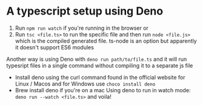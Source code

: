 # A typescript setup using Deno

1. Run `npm run watch` if you're running in the browser or
2. Run `tsc <file.ts>` to run the specific file and then run `node <file.js>` which is the compiled generated file.
   ts-node is an option but apparently it doesn't support ES6 modules

Another way is using Deno with `deno run path/to/file.ts` and it will run typesript files in a single command without compiling it to a separate js file

-   Install deno using the curl command found in the official website for Linux / Macos and for Windows use `choco install deno`
-   Brew install deno if you're on a mac
    Using deno to run in watch mode:
    `deno run --watch <file.ts>` and voila!
